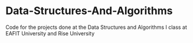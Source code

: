 # Data-Structures-And-Algorithms
Code for the projects done at the Data Structures and Algorithms I class at EAFIT University and Rise University

